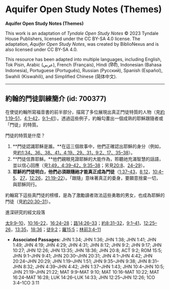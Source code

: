 # Aquifer Open Study Notes (Themes)

**Aquifer Open Study Notes (Themes)**

This work is an adaptation of *Tyndale Open Study Notes* © 2023 Tyndale House Publishers, licensed under the CC BY\-SA 4\.0 license. The adaptation, *Aquifer Open Study Notes*, was created by BiblioNexus and is also licensed under CC BY\-SA 4\.0\.

This resource has been adapted into multiple languages, including English, Tok Pisin, Arabic (عربي), French (Français), Hindi (हिंदी), Indonesian (Bahasa Indonesia), Portuguese (Português), Russian (Русский), Spanish (Español), Swahili (Kiswahili), and Simplified Chinese (简体中文).



--------------------------------

## 約翰的門徒訓練簡介 (id: 700377)

在使徒約翰所寫福音書的前半部分，描寫了多位展現出真正門徒特質的人物（見[約1:19–51](https://ref.ly/John1:19-John1:51)，[4:1–42](https://ref.ly/John4:1-John4:42)，[9:1–41](https://ref.ly/John9:1-John9:41)）。透過這些例子，約翰勾畫出一個成熟的耶穌跟隨者或「門徒」的特質。

門徒的特質是什麼？

1. **門徒認識耶穌是誰。**在這三個故事中，他們正確認出耶穌的身分（例如，見[約1:34、](https://ref.ly/John1:34)[36](https://ref.ly/John1:36)[、38、](https://ref.ly/John1:34)[41](https://ref.ly/John1:41)[，](https://ref.ly/John1:34)[4:19、](https://ref.ly/John4:19)[29](https://ref.ly/John4:29)[、](https://ref.ly/John4:19)[31](https://ref.ly/John4:31)[，](https://ref.ly/John4:19)[9:2、](https://ref.ly/John9:2)[17](https://ref.ly/John9:17)[、](https://ref.ly/John9:2)[35–38](https://ref.ly/John9:35-John9:38)）。
2. **門徒信靠耶穌。**他們親眼見證耶穌的大能作為，聆聽祂充滿智慧的話語，並以信心回應（見[1:49，](https://ref.ly/John1:49)[4:39–42，](https://ref.ly/John4:39-John4:42)[9:35–38](https://ref.ly/John9:35-John9:38)；另見[20:8](https://ref.ly/John20:8)、[24–29](https://ref.ly/John20:24-John20:29)）。
3. **耶穌的門徒明白，他們必須跟隨祂才能真正成為門徒**（[1:37–43](https://ref.ly/John1:37-John1:43)，[8:12](https://ref.ly/John8:12)，[10:4–5](https://ref.ly/John10:4-John10:5)、[27](https://ref.ly/John10:27)，[12:26](https://ref.ly/John12:26)，[21:19–22](https://ref.ly/John21:19-John21:22)）。「跟隨」意味著真正的委身，要願意捨棄一切，與耶穌同行。

約翰寫下這些真門徒的榜樣，是為了激勵讀者效法這些勇敢的男女，也成為耶穌的門徒（見[約20:30–31](https://ref.ly/John20:30-John20:31)）。

進深研究的經文段落

[太9:9–10](https://ref.ly/Matt9:9-Matt9:10)，[10:16–22](https://ref.ly/Matt10:16-Matt10:22)，[16:24–28](https://ref.ly/Matt16:24-Matt16:28)；[路14:26–33](https://ref.ly/Luke14:26-Luke14:33)；[約8:31–32](https://ref.ly/John8:31-John8:32)，[9:1–41](https://ref.ly/John9:1-John9:41)，[12:25–26](https://ref.ly/John12:25-John12:26)，[13:35](https://ref.ly/John13:35)，[18:36](https://ref.ly/John18:36)；[徒9:2](https://ref.ly/Acts9:2)；[羅15:5](https://ref.ly/Rom15:5)；[林前3:4–11](https://ref.ly/1Cor3:4-1Cor3:11)

* **Associated Passages:** JHN 1:34; JHN 1:36; JHN 1:38; JHN 1:41; JHN 1:49; JHN 4:19; JHN 4:29; JHN 4:31; JHN 8:12; JHN 9:2; JHN 9:17; JHN 10:27; JHN 12:26; JHN 13:35; JHN 18:36; JHN 20:8; ACT 9:2; ROM 15:5; JHN 9:1–JHN 9:41; JHN 20:30–JHN 20:31; JHN 4:1–JHN 4:42; JHN 20:24–JHN 20:29; JHN 1:19–JHN 1:51; JHN 9:35–JHN 9:38; JHN 8:31–JHN 8:32; JHN 4:39–JHN 4:42; JHN 1:37–JHN 1:43; JHN 10:4–JHN 10:5; JHN 21:19–JHN 21:22; MAT 9:9–MAT 9:10; MAT 10:16–MAT 10:22; MAT 16:24–MAT 16:28; LUK 14:26–LUK 14:33; JHN 12:25–JHN 12:26; 1CO 3:4–1CO 3:11

